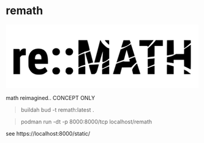 # remath

![Alt text](./static/img/remathdark.svg)

math reimagined.. CONCEPT ONLY

> buildah bud -t remath:latest .

> podman run -dt -p 8000:8000/tcp localhost/remath

see https://localhost:8000/static/